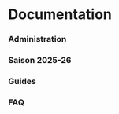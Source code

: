 # Documentation

### Administration

### Saison 2025-26 <Badge type="info" text="next" />

### Guides

### FAQ